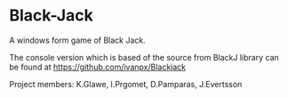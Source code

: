 # Black-Jack

A windows form game of Black Jack.

The console version which is based of the source from BlackJ library can be found at https://github.com/ivanpx/Blackjack

Project members: K.Glawe, I.Prgomet, D.Pamparas, J.Evertsson
